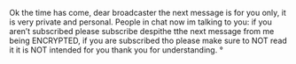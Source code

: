 Ok the time has come, dear broadcaster the next message is for you only, it is very private and personal. People in chat now im talking to you: if you aren’t subscribed please subscribe despithe tthe next message from  me being ENCRYPTED, if you are subscribed tho please make sure to NOT read it it is NOT intended for you thank you for understanding. °